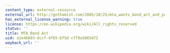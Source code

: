 ```yaml
---
content_type: external-resource
external_url: http://gothamist.com/2005/10/25/mta_wants_bond_act_and_your_zip_code_if_not_disabled_riders.php
has_external_license_warning: true
license: https://en.wikipedia.org/wiki/All_rights_reserved
status: ''
title: MTA Bond Act
uid: a2e46893-dccf-4f65-bf5d-cff9a5865d72
wayback_url: ''
---
```

